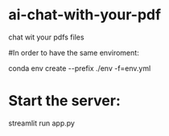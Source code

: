 # ai-chat-with-your-pdf
chat wit your pdfs files

#In order to have the same enviroment:

conda env create --prefix ./env -f=env.yml

# Start the server:

streamlit run app.py
